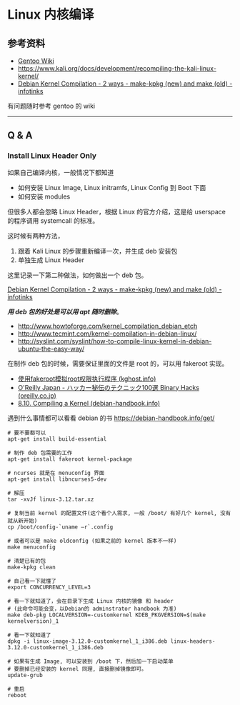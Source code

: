 # Linux 内核编译

## 参考资料

- [Gentoo Wiki](https://wiki.gentoo.org/wiki/Main_Page)
- https://www.kali.org/docs/development/recompiling-the-kali-linux-kernel/
- [Debian Kernel Compilation - 2 ways - make-kpkg (new) and make (old) - infotinks](http://www.infotinks.com/debian-kernel-compilation-2-ways-make-kpkg-new-make-old/)

有问题随时参考 gentoo 的 wiki 

---

## Q & A 

### Install Linux Header Only

如果自己编译内核，一般情况下都知道

- 如何安装 Linux Image, Linux initramfs, Linux Config 到 Boot 下面
- 如何安装 modules 

但很多人都会忽略 Linux Header，根据 Linux 的官方介绍，这是给 userspace 的程序调用 systemcall 的标准。

这时候有两种方法，

1. 跟着 Kali Linux 的步骤重新编译一次，并生成 deb 安装包
2. 单独生成 Linux Header

这里记录一下第二种做法，如何做出一个 deb 包。

[Debian Kernel Compilation - 2 ways - make-kpkg (new) and make (old) - infotinks](http://www.infotinks.com/debian-kernel-compilation-2-ways-make-kpkg-new-make-old/)

***用 deb 包的好处是可以用 apt 随时删除***。

- http://www.howtoforge.com/kernel_compilation_debian_etch
- http://www.tecmint.com/kernel-compilation-in-debian-linux/
- http://syslint.com/syslint/how-to-compile-linux-kernel-in-debian-ubuntu-the-easy-way/

在制作 deb 包的时候，需要保证里面的文件是 root 的，可以用 fakeroot 实现。

- [使用fakeroot模拟root权限执行程序 (kghost.info)](https://blog.kghost.info/2011/02/11/使用fakeroot模拟root权限执行程序/)
- [O'Reilly Japan - ハッカー秘伝のテクニック100選 Binary Hacks (oreilly.co.jp)](https://www.oreilly.co.jp/books/4873112885/)
- [8.10. Compiling a Kernel (debian-handbook.info)](https://debian-handbook.info/browse/stable/sect.kernel-compilation.html#sect.kernel-build)

遇到什么事情都可以看看 debian 的书 https://debian-handbook.info/get/

```shell
# 要不要都可以
apt-get install build-essential

# 制作 deb 包需要的工作
apt-get install fakeroot kernel-package

# ncurses 就是在 menuconfig 界面
apt-get install libncurses5-dev

# 解压
tar -xvJf linux-3.12.tar.xz

# 复制当前 kernel 的配置文件(这个看个人需求, 一般 /boot/ 有好几个 kernel, 没有就从新开始)
cp /boot/config-`uname –r`.config

# 或者可以是 make oldconfig (如果之前的 kernel 版本不一样)
make menuconfig

# 清楚已有的包
make-kpkg clean

# 自己看一下就懂了
export CONCURRENCY_LEVEL=3

# 看一下就知道了，会在目录下生成 Linux 内核的镜像 和 header
# (此命令可能会变，以Debian的 adminstrator handbook 为准)
make deb-pkg LOCALVERSION=-customkernel KDEB_PKGVERSION=$(make kernelversion)_1

# 看一下就知道了
dpkg -i linux-image-3.12.0-customkernel_1_i386.deb linux-headers-3.12.0-customkernel_1_i386.deb

# 如果有生成 Image, 可以安装到 /boot 下，然后加一下启动菜单
# 要删掉已经安装的 kernel 同理, 直接删掉镜像即可。
update-grub

# 重启
reboot 
```






